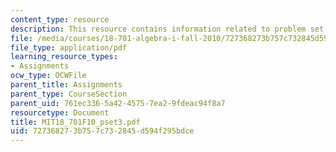 ```yaml
---
content_type: resource
description: This resource contains information related to problem set 3.
file: /media/courses/18-701-algebra-i-fall-2010/727368273b757c732845d594f295bdce_MIT18_701F10_pset3.pdf
file_type: application/pdf
learning_resource_types:
- Assignments
ocw_type: OCWFile
parent_title: Assignments
parent_type: CourseSection
parent_uid: 761ec336-5a42-4575-7ea2-9fdeac94f8a7
resourcetype: Document
title: MIT18_701F10_pset3.pdf
uid: 72736827-3b75-7c73-2845-d594f295bdce
---
```

